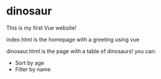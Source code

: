 # dinosaur
This is my first Vue website!

index.html is the homepage with a greeting using vue

dinosaur.html is the page with a table of dinosaurs!
you can:
- Sort by age
- Filter by name
